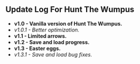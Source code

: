 Update Log For Hunt The Wumpus
-
+ **v1.0 - Vanilla version of Hunt The Wumpus.**
+ *v1.0.1 - Better optimization.*
+ **v1.1 - Limited arrows.**
+ **v1.2 - Save and load progress.**
+ **v1.3 - Easter eggs.**
+ *v1.3.1 - Save and load bug fixes.*

